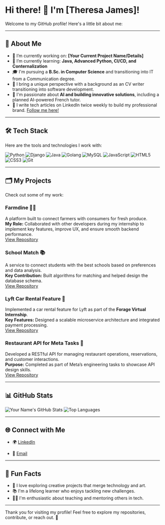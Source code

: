 # Hi there! 👋 I'm [Theresa James]!

Welcome to my GitHub profile! Here's a little bit about me:

---

## 🚀 About Me
- 🔭 I’m currently working on: **[Your Current Project Name/Details]**
- 🌱 I’m currently learning: **Java, Advanced Python, CI/CD, and Conternalization**
- 🎓 I'm pursuing a **B.Sc. in Computer Science** and transitioning into IT from a Communication degree.
- 🏥 I bring a unique perspective with a background as an CV writer transitioning into software development.
- 🤖 I'm passionate about **AI and building innovative solutions**, including a planned AI-powered French tutor.
- 📝 I write tech articles on LinkedIn twice weekly to build my professional brand. [Follow me here!](https://www.linkedin.com/in/tessyjames/)

---

## 🛠️ Tech Stack
Here are the tools and technologies I work with:

![Python](https://img.shields.io/badge/-Python-3776AB?logo=python&logoColor=white)
![Django](https://img.shields.io/badge/-Django-092E20?logo=django&logoColor=white)
![Java](https://img.shields.io/badge/-Java-007396?logo=java&logoColor=white)
![Golang](https://img.shields.io/badge/-Golang-00ADD8?logo=go&logoColor=white)
![MySQL](https://img.shields.io/badge/-MySQL-4479A1?logo=mysql&logoColor=white)
![JavaScript](https://img.shields.io/badge/-JavaScript-F7DF1E?logo=javascript&logoColor=black)
![HTML5](https://img.shields.io/badge/-HTML5-E34F26?logo=html5&logoColor=white)
![CSS3](https://img.shields.io/badge/-CSS3-1572B6?logo=css3&logoColor=white)
![Git](https://img.shields.io/badge/-Git-F05032?logo=git&logoColor=white)

---

## 🗂️ My Projects
Check out some of my work:

### Farmdine 🍎🌾
A platform built to connect farmers with consumers for fresh produce.  
**My Role:** Collaborated with other developers during my internship to implement key features, improve UX, and ensure smooth backend performance.  
[View Repository](https://github.com/InternPulse/farmdine-backend)

### School Match 📚
A service to connect students with the best schools based on preferences and data analysis.  
**Key Contribution:** Built algorithms for matching and helped design the database schema.  
[View Repository](https://github.com/TessyJames28/school_match)

### Lyft Car Rental Feature 🚗
Implemented a car rental feature for Lyft as part of the **Forage Virtual Internship**.  
**Key Features:** Designed a scalable microservice architecture and integrated payment processing.  
[View Repository](https://github.com/TessyJames28/forage-lyft-rental-car-servicing-feature)

### Restaurant API for Meta Tasks 🍴
Developed a RESTful API for managing restaurant operations, reservations, and customer interactions.  
**Purpose:** Completed as part of Meta’s engineering tasks to showcase API design skills.  
[View Repository](https://github.com/TessyJames28/restaurant_api)

---

## 📊 GitHub Stats
![Your Name's GitHub Stats](https://github-readme-stats.vercel.app/api?username=TessyJames28&show_icons=true&theme=radical)
![Top Languages](https://github-readme-stats.vercel.app/api/top-langs/?username=TessyJames28&layout=compact&theme=radical)

---

## 🌐 Connect with Me
- 🌍 [LinkedIn](https://www.linkedin.com/in/tessyjames/)
<!-- - 🐦 [Twitter](#) -->
- 📧 [Email](mailto:your-email@example.com)

---

## 🎯 Fun Facts
- 🎨 I love exploring creative projects that merge technology and art.
- 📚 I'm a lifelong learner who enjoys tackling new challenges.
- 🧑‍🏫 I'm enthusiastic about teaching and mentoring others in tech.

---

Thank you for visiting my profile! Feel free to explore my repositories, contribute, or reach out. 🚀

